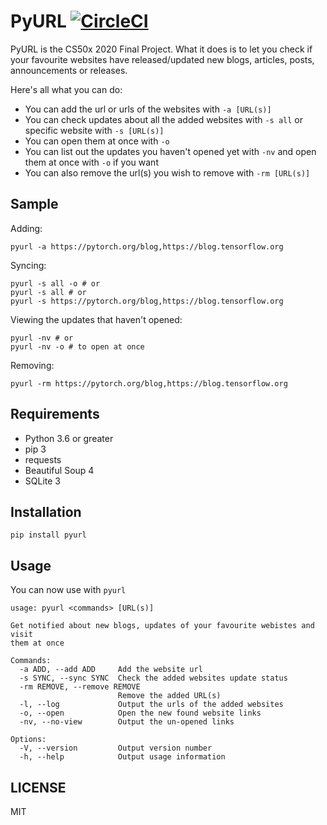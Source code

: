 # PyURL [![CircleCI](https://circleci.com/gh/ydcjeff/pyurl.svg?style=svg)](https://app.circleci.com/pipelines/github/ydcjeff/pyurl)

PyURL is the CS50x 2020 Final Project. What it does is to let you check if your favourite websites have released/updated new blogs, articles, posts, announcements or releases.

Here's all what you can do:

- You can add the url or urls of the websites with `-a [URL(s)]`
- You can check updates about all the added websites with `-s all` or specific website with `-s [URL(s)]`
- You can open them at once with `-o`
- You can list out the updates you haven't opened yet with `-nv` and open them at once with `-o` if you want
- You can also remove the url(s) you wish to remove with `-rm [URL(s)]`

## Sample

Adding:

```
pyurl -a https://pytorch.org/blog,https://blog.tensorflow.org
```

Syncing:

```
pyurl -s all -o # or
pyurl -s all # or
pyurl -s https://pytorch.org/blog,https://blog.tensorflow.org
```

Viewing the updates that haven't opened:

```
pyurl -nv # or
pyurl -nv -o # to open at once
```

Removing:

```
pyurl -rm https://pytorch.org/blog,https://blog.tensorflow.org
```

## Requirements

- Python 3.6 or greater
- pip 3
- requests
- Beautiful Soup 4
- SQLite 3

## Installation

```
pip install pyurl
```

## Usage

You can now use with `pyurl`

```
usage: pyurl <commands> [URL(s)]

Get notified about new blogs, updates of your favourite webistes and visit
them at once

Commands:
  -a ADD, --add ADD     Add the website url
  -s SYNC, --sync SYNC  Check the added websites update status
  -rm REMOVE, --remove REMOVE
                        Remove the added URL(s)
  -l, --log             Output the urls of the added websites
  -o, --open            Open the new found website links
  -nv, --no-view        Output the un-opened links

Options:
  -V, --version         Output version number
  -h, --help            Output usage information
```

## LICENSE

MIT
